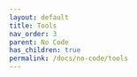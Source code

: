 ```yaml
---
layout: default
title: Tools
nav_order: 3
parent: No Code
has_children: true
permalink: /docs/no-code/tools
---
```


